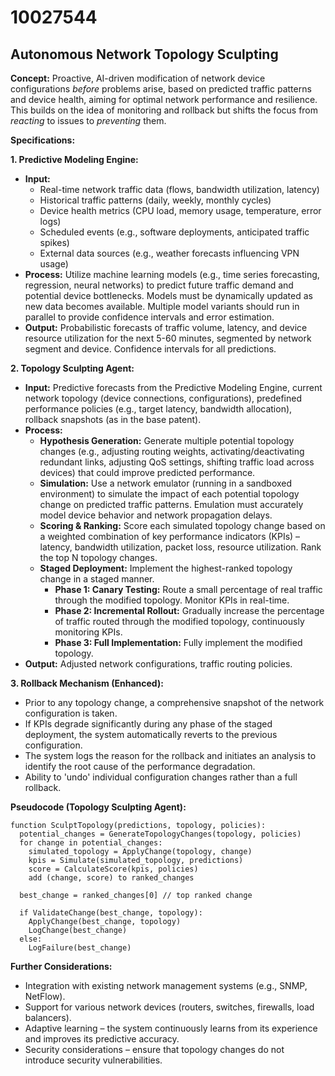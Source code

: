 # 10027544

## Autonomous Network Topology Sculpting

**Concept:** Proactive, AI-driven modification of network device configurations *before* problems arise, based on predicted traffic patterns and device health, aiming for optimal network performance and resilience.  This builds on the idea of monitoring and rollback but shifts the focus from *reacting* to issues to *preventing* them.

**Specifications:**

**1. Predictive Modeling Engine:**

*   **Input:**
    *   Real-time network traffic data (flows, bandwidth utilization, latency)
    *   Historical traffic patterns (daily, weekly, monthly cycles)
    *   Device health metrics (CPU load, memory usage, temperature, error logs)
    *   Scheduled events (e.g., software deployments, anticipated traffic spikes)
    *   External data sources (e.g., weather forecasts influencing VPN usage)
*   **Process:** Utilize machine learning models (e.g., time series forecasting, regression, neural networks) to predict future traffic demand and potential device bottlenecks.  Models must be dynamically updated as new data becomes available.  Multiple model variants should run in parallel to provide confidence intervals and error estimation.
*   **Output:** Probabilistic forecasts of traffic volume, latency, and device resource utilization for the next 5-60 minutes, segmented by network segment and device. Confidence intervals for all predictions.

**2. Topology Sculpting Agent:**

*   **Input:**  Predictive forecasts from the Predictive Modeling Engine, current network topology (device connections, configurations), predefined performance policies (e.g., target latency, bandwidth allocation), rollback snapshots (as in the base patent).
*   **Process:**
    *   **Hypothesis Generation:** Generate multiple potential topology changes (e.g., adjusting routing weights, activating/deactivating redundant links, adjusting QoS settings, shifting traffic load across devices) that could improve predicted performance.
    *   **Simulation:** Use a network emulator (running in a sandboxed environment) to simulate the impact of each potential topology change on predicted traffic patterns.  Emulation must accurately model device behavior and network propagation delays.
    *   **Scoring & Ranking:**  Score each simulated topology change based on a weighted combination of key performance indicators (KPIs) – latency, bandwidth utilization, packet loss, resource utilization.  Rank the top N topology changes.
    *   **Staged Deployment:** Implement the highest-ranked topology change in a staged manner.
        *   **Phase 1: Canary Testing:**  Route a small percentage of real traffic through the modified topology. Monitor KPIs in real-time.
        *   **Phase 2: Incremental Rollout:** Gradually increase the percentage of traffic routed through the modified topology, continuously monitoring KPIs.
        *   **Phase 3: Full Implementation:**  Fully implement the modified topology.
*   **Output:** Adjusted network configurations, traffic routing policies.

**3. Rollback Mechanism (Enhanced):**

*   Prior to any topology change, a comprehensive snapshot of the network configuration is taken.
*   If KPIs degrade significantly during any phase of the staged deployment, the system automatically reverts to the previous configuration.
*   The system logs the reason for the rollback and initiates an analysis to identify the root cause of the performance degradation.
*   Ability to 'undo' individual configuration changes rather than a full rollback.

**Pseudocode (Topology Sculpting Agent):**

```
function SculptTopology(predictions, topology, policies):
  potential_changes = GenerateTopologyChanges(topology, policies)
  for change in potential_changes:
    simulated_topology = ApplyChange(topology, change)
    kpis = Simulate(simulated_topology, predictions)
    score = CalculateScore(kpis, policies)
    add (change, score) to ranked_changes

  best_change = ranked_changes[0] // top ranked change

  if ValidateChange(best_change, topology):
    ApplyChange(best_change, topology)
    LogChange(best_change)
  else:
    LogFailure(best_change)
```

**Further Considerations:**

*   Integration with existing network management systems (e.g., SNMP, NetFlow).
*   Support for various network devices (routers, switches, firewalls, load balancers).
*   Adaptive learning – the system continuously learns from its experience and improves its predictive accuracy.
*   Security considerations – ensure that topology changes do not introduce security vulnerabilities.